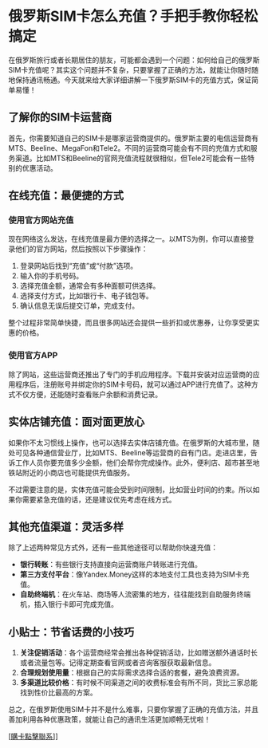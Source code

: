 # 俄罗斯SIM卡怎么充值？手把手教你轻松搞定

在俄罗斯旅行或者长期居住的朋友，可能都会遇到一个问题：如何给自己的俄罗斯SIM卡充值呢？其实这个问题并不复杂，只要掌握了正确的方法，就能让你随时随地保持通讯畅通。今天就来给大家详细讲解一下俄罗斯SIM卡的充值方式，保证简单易懂！

## 了解你的SIM卡运营商

首先，你需要知道自己的SIM卡是哪家运营商提供的。俄罗斯主要的电信运营商有MTS、Beeline、MegaFon和Tele2。不同的运营商可能会有不同的充值方式和服务渠道。比如MTS和Beeline的官网充值流程就很相似，但Tele2可能会有一些特别的优惠活动。

## 在线充值：最便捷的方式

### 使用官方网站充值

现在网络这么发达，在线充值是最方便的选择之一。以MTS为例，你可以直接登录他们的官方网站，然后按照以下步骤操作：

1. 登录网站后找到“充值”或“付款”选项。
2. 输入你的手机号码。
3. 选择充值金额，通常会有多种面额可供选择。
4. 选择支付方式，比如银行卡、电子钱包等。
5. 确认信息无误后提交订单，完成支付。

整个过程非常简单快捷，而且很多网站还会提供一些折扣或优惠券，让你享受更实惠的价格。

### 使用官方APP

除了网站，这些运营商还推出了专门的手机应用程序。下载并安装对应运营商的应用程序后，注册账号并绑定你的SIM卡号码，就可以通过APP进行充值了。这种方式不仅方便，还能随时查看账户余额和消费记录。

## 实体店铺充值：面对面更放心

如果你不太习惯线上操作，也可以选择去实体店铺充值。在俄罗斯的大城市里，随处可见各种通信营业厅，比如MTS、Beeline等运营商的自有门店。走进店里，告诉工作人员你要充值多少金额，他们会帮你完成操作。此外，便利店、超市甚至地铁站附近的小商店也可能提供充值服务。

不过需要注意的是，实体充值可能会受到时间限制，比如营业时间的约束。所以如果你需要紧急充值的话，还是建议优先考虑在线方式。

## 其他充值渠道：灵活多样

除了上述两种常见方式外，还有一些其他途径可以帮助你快速充值：

- **银行转账**：有些银行支持直接向运营商账户转账进行充值。
- **第三方支付平台**：像Yandex.Money这样的本地支付工具也支持为SIM卡充值。
- **自助终端机**：在火车站、商场等人流密集的地方，往往能找到自助服务终端机，插入银行卡即可完成充值。

## 小贴士：节省话费的小技巧

1. **关注促销活动**：各个运营商经常会推出各种促销活动，比如赠送额外通话时长或者流量包等。记得定期查看官网或者咨询客服获取最新信息。
2. **合理规划使用量**：根据自己的实际需求选择合适的套餐，避免浪费资源。
3. **多渠道比较价格**：有时候不同渠道之间的收费标准会有所不同，货比三家总能找到性价比最高的方案。

总之，在俄罗斯使用SIM卡并不是什么难事，只要你掌握了正确的充值方法，并且善加利用各种优惠政策，就能让自己的通讯生活更加顺畅无忧啦！

[[購卡點擊聯系](https://t.me/s/SXDXQF)]]